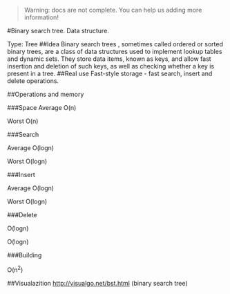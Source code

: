 > Warning: docs are not complete. You can help us adding more information!


#Binary search tree.
Data structure.

Type: Tree
##Idea
Binary search trees , sometimes called ordered or sorted binary trees, are a class of data structures used to implement lookup tables and dynamic sets. They store data items, known as keys, and allow fast insertion and deletion of such keys, as well as checking whether a key is present in a tree.
##Real use
Fast-style storage - fast search, insert and delete operations.

##Operations and memory

###Space
Average O(n)

Worst O(n)

###Search

Average O(logn)

Worst O(logn)

###Insert

Average O(logn)

Worst O(logn)

###Delete

O(logn)

O(logn)

###Building

O(n<sup>2</sup>)

##Visualazition
http://visualgo.net/bst.html (binary search tree)
